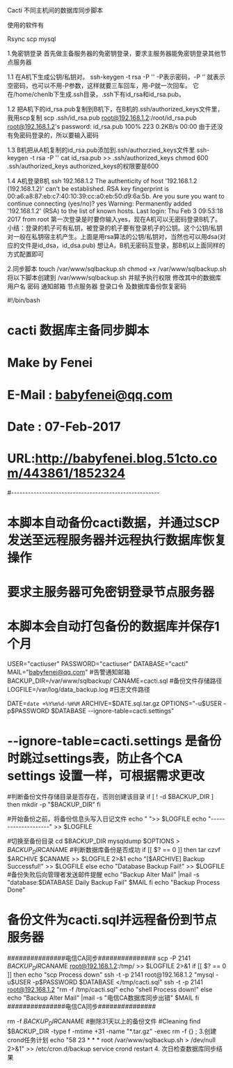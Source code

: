 Cacti 不同主机间的数据库同步脚本

使用的软件有

Rsync scp mysql

1.免密钥登录
首先做主备服务器的免密钥登录，要求主服务器能免密钥登录其他节点服务器

1.1 在A机下生成公钥/私钥对。
ssh-keygen -t rsa -P ''
-P表示密码，-P ‘’ 就表示空密码，也可以不用-P参数，这样就要三车回车，用-P就一次回车。
它在/home/chenlb下生成.ssh目录，.ssh下有id_rsa和id_rsa.pub。

1.2 把A机下的id_rsa.pub复制到B机下，在B机的.ssh/authorized_keys文件里，我用scp复制
scp .ssh/id_rsa.pub root@192.168.1.2:/root/id_rsa.pub 
root@192.168.1.2's password:
id_rsa.pub                                    100%  223     0.2KB/s   00:00
由于还没有免密码登录的，所以要输入密码

1.3 B机把从A机复制的id_rsa.pub添加到.ssh/authorzied_keys文件里
ssh-keygen -t rsa -P ''
cat id_rsa.pub >> .ssh/authorized_keys
chmod 600 .ssh/authorized_keys
authorized_keys的权限要是600

1.4 A机登录B机
ssh 192.168.1.2
The authenticity of host '192.168.1.2 (192.168.1.2)' can't be established.
RSA key fingerprint is 00:a6:a8:87:eb:c7:40:10:39:cc:a0:eb:50:d9:6a:5b.
Are you sure you want to continue connecting (yes/no)? yes
Warning: Permanently added '192.168.1.2' (RSA) to the list of known hosts.
Last login: Thu Feb 3 09:53:18 2017 from root
第一次登录是时要你输入yes，现在A机可以无密码登录B机了。
小结：登录的机子可有私钥，被登录的机子要有登录机子的公钥。这个公钥/私钥对一般在私钥宿主机产生。上面是用rsa算法的公钥/私钥对，当然也可以用dsa(对应的文件是id_dsa，id_dsa.pub)
想让A，B机无密码互登录，那B机以上面同样的方式配置即可

2.同步脚本
touch  /var/www/sqlbackup.sh
chmod +x  /var/www/sqlbackup.sh
将以下脚本创建到 /var/www/sqlbackup.sh 并赋予执行权限
修改其中的数据库用户名 密码 通知邮箱 节点服务器 登录口令 及数据库备份恢复密码

#!/bin/bash
# cacti 数据库主备同步脚本
# Make by Fenei
# E-Mail : babyfenei@qq.com
# Date : 07-Feb-2017
#  URL:http://babyfenei.blog.51cto.com/443861/1852324
#-----------------------------------------------------
# 本脚本自动备份cacti数据，并通过SCP发送至远程服务器并远程执行数据库恢复操作
# 要求主服务器可免密钥登录节点服务器
# 本脚本会自动打包备份的数据库并保存1个月


USER="cactiuser"
PASSWORD="cactiuser"
DATABASE="cacti"
MAIL="babyfenei@qq.com"
#告警通知邮箱
BACKUP_DIR=/var/www/sqlbackup/
CANAME=cacti.sql
#备份文件存储路径
LOGFILE=/var/log/data_backup.log
#日志文件路径

DATE=`date +%Y%m%d-%H%M`
ARCHIVE=$DATE.sql.tar.gz
OPTIONS="-u$USER -p$PASSWORD $DATABASE --ignore-table=cacti.settings"
# --ignore-table=cacti.settings 是备份时跳过settings表，防止各个CA settings 设置一样，可根据需求更改

#判断备份文件存储目录是否存在，否则创建该目录
if [ ! -d $BACKUP_DIR ]
then
    mkdir -p "$BACKUP_DIR"
fi

#开始备份之前，将备份信息头写入日记文件
echo "    ">> $LOGFILE
echo "--------------------" >> $LOGFILE

#切换至备份目录
cd $BACKUP_DIR
mysqldump $OPTIONS > $BACKUP_DIR$CANAME
#判断数据库备份是否成功
if [[ $? == 0 ]]
then
    tar czvf $ARCHIVE $CANAME >> $LOGFILE 2>&1
    echo "[$ARCHIVE] Backup Successful!" >> $LOGFILE
 else
    echo "Database Backup Fail!" >> $LOGFILE
#备份失败后向管理者发送邮件提醒
echo "Backup Alter Mail" |mail -s "database:$DATABASE Daily Backup Fail" $MAIL
fi
echo "Backup Process Done"
# 备份文件为cacti.sql并远程备份到节点服务器



###############电信CA同步###############
scp -P 2141 $BACKUP_DIR$CANAME root@192.168.1.2:/tmp/ >> $LOGFILE  2>&1
if [[ $? == 0 ]]
        then
                echo "scp Process down"
                ssh -t -p 2141 root@192.168.1.2 "mysql -u$USER -p$PASSWORD $DATABASE </tmp/cacti.sql"
                ssh -t -p 2141 root@192.168.1.2 "rm -f /tmp/cacti.sql"
                echo "shell Process down!"
        else
				echo "Backup Alter Mail" |mail -s "电信CA数据库同步出错" $MAIL
    fi
###############电信CA同步###############

rm -f $BACKUP_DIR$CANAME
#删除31天以上的备份文件
#Cleaning
find $BACKUP_DIR  -type f -mtime +31 -name "*.tar.gz" -exec rm -f {} \;
3.创建crond任务计划
echo  "58 23 * * * root /var/www/sqlbackup.sh > /dev/null 2>&1" >> /etc/cron.d/backup
service crond restart
4. 次日检查数据库同步结果